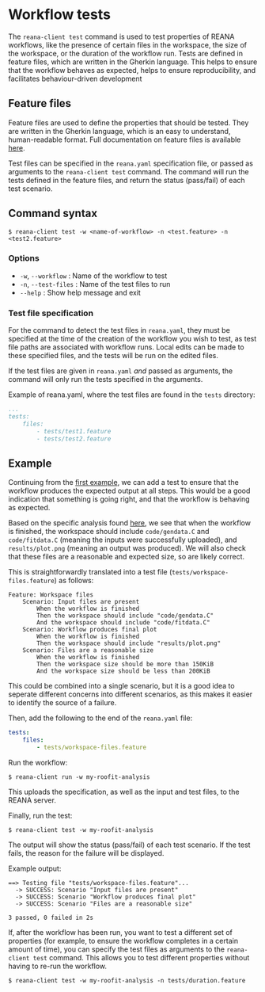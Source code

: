 
# Workflow tests

The `reana-client test` command is used to test properties of REANA workflows, like the presence of certain files in the workspace, the size of the workspace, or the duration of the workflow run. Tests are defined in feature files, which are written in the Gherkin language. This helps to ensure that the workflow behaves as expected, helps to ensure reproducibility, and facilitates behaviour-driven development

## Feature files

Feature files are used to define the properties that should be tested. They are written in the Gherkin language, which is an easy to understand, human-readable format. Full documentation on feature files is available [here](https://continuous-reuse.docs.cern.ch/#anatomy-of-a-feature-file).

Test files can be specified in the `reana.yaml` specification file, or passed as arguments to the `reana-client test` command. The command will run the tests defined in the feature files, and return the status (pass/fail) of each test scenario.

## Command syntax

```{ .console .copy-to-clipboard }
$ reana-client test -w <name-of-workflow> -n <test.feature> -n <test2.feature>
```

### Options

- `-w`, `--workflow` : Name of the workflow to test
- `-n`, `--test-files` : Name of the test files to run
- `--help` : Show help message and exit

### Test file specification

For the command to detect the test files in `reana.yaml`, they must be specified at the time of the creation of the workflow you wish to test, as test file paths are associated with workflow runs. Local edits can be made to these specified files, and the tests will be run on the edited files.

If the test files are given in `reana.yaml` _and_ passed as arguments, the command will only run the tests specified in the arguments.

Example of reana.yaml, where the test files are found in the `tests` directory:

```yaml
...
tests:
    files:
        - tests/test1.feature
        - tests/test2.feature
```

## Example

Continuing from the [first example](../first-example), we can add a test to ensure that the workflow produces the expected output at all steps. This would be a good indication that something is going right, and that the workflow is behaving as expected.

Based on the specific analysis found [here](https://github.com/reanahub/reana-demo-root6-roofit/), we see that when the workflow is finished, the workspace should include `code/gendata.C` and `code/fitdata.C` (meaning the inputs were successfully uploaded), and `results/plot.png` (meaning an output was produced). We will also check that these files are a reasonable and expected size, so are likely correct.

This is straightforwardly translated into a test file (`tests/workspace-files.feature`) as follows:

```gherkin
Feature: Workspace files
    Scenario: Input files are present
        When the workflow is finished
        Then the workspace should include "code/gendata.C"
        And the workspace should include "code/fitdata.C"
    Scenario: Workflow produces final plot
        When the workflow is finished
        Then the workspace should include "results/plot.png"
    Scenario: Files are a reasonable size
        When the workflow is finished
        Then the workspace size should be more than 150KiB
        And the workspace size should be less than 200KiB
```

This could be combined into a single scenario, but it is a good idea to seperate different concerns into different scenarios, as this makes it easier to identify the source of a failure.

Then, add the following to the end of the `reana.yaml` file:

```yaml
tests:
    files:
        - tests/workspace-files.feature
```

Run the workflow:

```{ .console .copy-to-clipboard }
$ reana-client run -w my-roofit-analysis
```

This uploads the specification, as well as the input and test files, to the REANA server.

Finally, run the test:

```{ .console .copy-to-clipboard }
$ reana-client test -w my-roofit-analysis
```

The output will show the status (pass/fail) of each test scenario. If the test fails, the reason for the failure will be displayed.

Example output:

```{ .console .copy-to-clipboard }
==> Testing file "tests/workspace-files.feature"...
  -> SUCCESS: Scenario "Input files are present"
  -> SUCCESS: Scenario "Workflow produces final plot"
  -> SUCCESS: Scenario "Files are a reasonable size"

3 passed, 0 failed in 2s
```

If, after the workflow has been run, you want to test a different set of properties (for example, to ensure the workflow completes in a certain amount of time), you can specify the test files as arguments to the `reana-client test` command. This allows you to test different properties without having to re-run the workflow.

```{ .console .copy-to-clipboard }
$ reana-client test -w my-roofit-analysis -n tests/duration.feature
```
